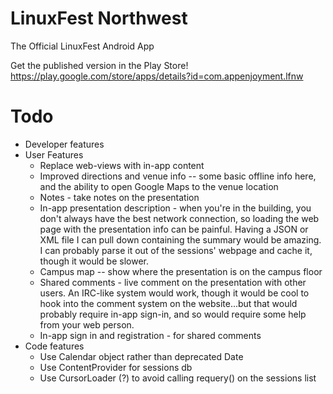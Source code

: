 LinuxFest Northwest
====

The Official LinuxFest Android App

Get the published version in the Play Store!
https://play.google.com/store/apps/details?id=com.appenjoyment.lfnw

Todo
====
* Developer features
* User Features
  * Replace web-views with in-app content
  * Improved directions and venue info -- some basic offline info here, and the ability to open Google Maps to the venue location
  * Notes - take notes on the presentation
  * In-app presentation description - when you're in the building, you don't always have the best network connection, so loading the web page with the presentation info can be painful. Having a JSON or XML file I can pull down containing the summary would be amazing. I can probably parse it out of the sessions' webpage and cache it, though it would be slower.
  * Campus map -- show where the presentation is on the campus floor
  * Shared comments - live comment on the presentation with other users. An IRC-like system would work, though it would be cool to hook into the comment system on the website...but that would probably require in-app sign-in, and so would require some help from your web person. 
  * In-app sign in and registration - for shared comments
* Code features
  * Use Calendar object rather than deprecated Date
  * Use ContentProvider for sessions db
  * Use CursorLoader (?) to avoid calling requery() on the sessions list
